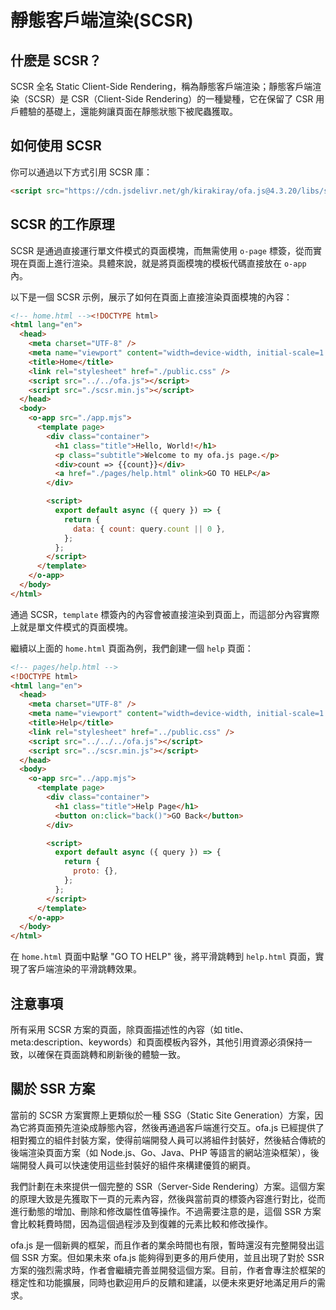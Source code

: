 # 靜態客戶端渲染(SCSR)

## 什麽是 SCSR？

SCSR 全名 Static Client-Side Rendering，稱為靜態客戶端渲染；靜態客戶端渲染（SCSR）是 CSR（Client-Side Rendering）的一種變種，它在保留了 CSR 用戶體驗的基礎上，還能夠讓頁面在靜態狀態下被爬蟲獲取。

## 如何使用 SCSR

你可以通過以下方式引用 SCSR 庫：

```html
<script src="https://cdn.jsdelivr.net/gh/kirakiray/ofa.js@4.3.20/libs/scsr/dist/scsr.min.js"></script>
```

## SCSR 的工作原理

SCSR 是通過直接運行單文件模式的頁面模塊，而無需使用 `o-page` 標簽，從而實現在頁面上進行渲染。具體來說，就是將頁面模塊的模板代碼直接放在 `o-app` 內。

以下是一個 SCSR 示例，展示了如何在頁面上直接渲染頁面模塊的內容：

```html
<!-- home.html --><!DOCTYPE html>
<html lang="en">
  <head>
    <meta charset="UTF-8" />
    <meta name="viewport" content="width=device-width, initial-scale=1.0" />
    <title>Home</title>
    <link rel="stylesheet" href="./public.css" />
    <script src="../../ofa.js"></script>
    <script src="./scsr.min.js"></script>
  </head>
  <body>
    <o-app src="./app.mjs">
      <template page>
        <div class="container">
          <h1 class="title">Hello, World!</h1>
          <p class="subtitle">Welcome to my ofa.js page.</p>
          <div>count => {{count}}</div>
          <a href="./pages/help.html" olink>GO TO HELP</a>
        </div>

        <script>
          export default async ({ query }) => {
            return {
              data: { count: query.count || 0 },
            };
          };
        </script>
      </template>
    </o-app>
  </body>
</html>
```

通過 SCSR，`template` 標簽內的內容會被直接渲染到頁面上，而這部分內容實際上就是單文件模式的頁面模塊。

繼續以上面的 `home.html` 頁面為例，我們創建一個 `help` 頁面：

```html
<!-- pages/help.html -->
<!DOCTYPE html>
<html lang="en">
  <head>
    <meta charset="UTF-8" />
    <meta name="viewport" content="width=device-width, initial-scale=1.0" />
    <title>Help</title>
    <link rel="stylesheet" href="../public.css" />
    <script src="../../../ofa.js"></script>
    <script src="../scsr.min.js"></script>
  </head>
  <body>
    <o-app src="../app.mjs">
      <template page>
        <div class="container">
          <h1 class="title">Help Page</h1>
          <button on:click="back()">GO Back</button>
        </div>

        <script>
          export default async ({ query }) => {
            return {
              proto: {},
            };
          };
        </script>
      </template>
    </o-app>
  </body>
</html>

```

在 `home.html` 頁面中點擊 "GO TO HELP" 後，將平滑跳轉到 `help.html` 頁面，實現了客戶端渲染的平滑跳轉效果。

## 注意事項

所有采用 SCSR 方案的頁面，除頁面描述性的內容（如 title、meta:description、keywords）和頁面模板內容外，其他引用資源必須保持一致，以確保在頁面跳轉和刷新後的體驗一致。

## 關於 SSR 方案

當前的 SCSR 方案實際上更類似於一種 SSG（Static Site Generation）方案，因為它將頁面預先渲染成靜態內容，然後再通過客戶端進行交互。ofa.js 已經提供了相對獨立的組件封裝方案，使得前端開發人員可以將組件封裝好，然後結合傳統的後端渲染頁面方案（如 Node.js、Go、Java、PHP 等語言的網站渲染框架），後端開發人員可以快速使用這些封裝好的組件來構建優質的網頁。

我們計劃在未來提供一個完整的 SSR（Server-Side Rendering）方案。這個方案的原理大致是先獲取下一頁的元素內容，然後與當前頁的標簽內容進行對比，從而進行動態的增加、刪除和修改屬性值等操作。不過需要注意的是，這個 SSR 方案會比較耗費時間，因為這個過程涉及到復雜的元素比較和修改操作。

ofa.js 是一個新興的框架，而且作者的業余時間也有限，暫時還沒有完整開發出這個 SSR 方案。但如果未來 ofa.js 能夠得到更多的用戶使用，並且出現了對於 SSR 方案的強烈需求時，作者會繼續完善並開發這個方案。目前，作者會專注於框架的穩定性和功能擴展，同時也歡迎用戶的反饋和建議，以便未來更好地滿足用戶的需求。

